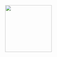 <a href="https://ci.appveyor.com/projects/Slava/player" width="300">
<image src="//ci.appveyor.com/api/projects/status/github//Slava/player" width="150">
</a>
